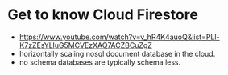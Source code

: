 # Get to know Cloud Firestore

* <https://www.youtube.com/watch?v=v_hR4K4auoQ&list=PLl-K7zZEsYLluG5MCVEzXAQ7ACZBCuZgZ>
* horizontally scaling nosql document database in the cloud.
* no schema databases are typically schema less.